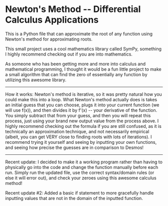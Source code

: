 # Newton's Method -- Differential Calculus Applications
This is a Python file that can approximate the root of any function using Newton's method for approximating roots.

This small project uses a cool mathematics library called SymPy, something I highly recommend checking out if you are into mathematics. 

As someone who has been getting more and more into calculus and mathematical programming, I thought it would be a fun little project to make a small algorithm that can find the zero of essentially any function by utilizing this awesome library.

______________________________________________________________________________________________________________________________________________________________________________________________________________________________________________________________________________________________________________________________________________________________________________
How it works: Newton's method is iterative, so it was pretty natural how you could make this into a loop. What Newton's method actually does is takes an initial guess that you can choose, plugs it into your current function (we will use f(x)), and then divides it by f'(x) -- your derivative of the function. You simply subtract that from your guess, and then you will repeat this process, just using your brand new output value from the process above. I highly recommend checking out the formula if you are still confused, as it is technically an approximation technique, and not necessarily empirical (albeit, you can get VERY close to finding roots with lots of iterations). I recommend trying it yourself and seeing by inputting your own functions, and seeing how precise the guesses are in comparison to Desmos! 
______________________________________________________________________________________________________________________________________________________________________________________________________________________________________________________________________________________________________________________________________________________________________________

Recent update: I decided to make it a working program rather than having to physically go into the code and change the function manually before each run. Simply run the updated file, use the correct syntax/domain rules (or else it will error out), and check your zeroes using this awesome calculus method!

Recent update #2: Added a basic if statement to more gracefully handle inputting values that are not in the domain of the inputted function.
